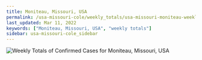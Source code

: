 ```yaml
---
title: Moniteau, Missouri, USA
permalink: /usa-missouri-cole/weekly_totals/usa-missouri-moniteau-weekly_totals.html
last_updated: Mar 11, 2022
keywords: ["Moniteau, Missouri, USA", "weekly totals"]
sidebar: usa-missouri-cole_sidebar
---
```


![Weekly Totals of Confirmed Cases for Moniteau, Missouri, USA](/covid_tracker/images/graphs/usa-missouri-moniteau-weekly_totals_graph.png)
